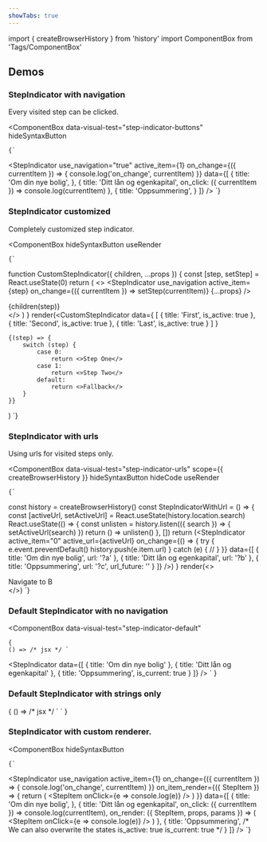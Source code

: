 ```yaml
---
showTabs: true
---
```


import { createBrowserHistory } from 'history'
import ComponentBox from 'Tags/ComponentBox'

## Demos

### StepIndicator with navigation

Every visited step can be clicked.

<!-- prettier-ignore-start -->

<ComponentBox
	data-visual-test="step-indicator-buttons"
	hideSyntaxButton
>
	{`
<StepIndicator
  use_navigation="true"
  active_item={1}
  on_change={({ currentItem }) => {
    console.log('on_change', currentItem)
  }}
  data={[
    {
      title: 'Om din nye bolig',
    },
    {
      title: 'Ditt lån og egenkapital',
      on_click: ({ currentItem }) =>
        console.log(currentItem)
    },
    {
      title: 'Oppsummering',
    }
  ]}
/>
	`}
</ComponentBox>

### StepIndicator customized

Completely customized step indicator.

<ComponentBox
	hideSyntaxButton
	useRender
>
	{`
function CustomStepIndicator({ children, ...props }) {
  const [step, setStep] = React.useState(0)
  return (
    <>
      <StepIndicator
        use_navigation
        active_item={step}
        on_change={({ currentItem }) => setStep(currentItem)}
        {...props}
      />
      <Section style_type="lavender" spacing>
        {children(step)}
      </Section>
    </>
  )
}
render(<CustomStepIndicator
	data={
	[
		{
			title: 'First',
			is_active: true
		},
		{
			title: 'Second',
			is_active: true
		},
		{
			title: 'Last',
			is_active: true
		}
	]
	}
>
	{(step) => {
		switch (step) {
			case 0:
				return <>Step One</>
			case 1:
				return <>Step Two</>
			default:
				return <>Fallback</>
		}
	}}
</CustomStepIndicator>)
	`}
</ComponentBox>

### StepIndicator with urls

Using urls for visited steps only. 

<ComponentBox
	data-visual-test="step-indicator-urls"
	scope={{ createBrowserHistory }}
	hideSyntaxButton
	hideCode
	useRender
>
	{`
const history = createBrowserHistory()
const StepIndicatorWithUrl = () => {
	const [activeUrl, setActiveUrl] = React.useState(history.location.search)
	React.useState(() => {
		const unlisten = history.listen(({ search }) => {
			setActiveUrl(search)
		})
		return () => unlisten()
	}, [])
	return (<StepIndicator
		active_item="0"
		active_url={activeUrl}
		on_change={() => {
			try {
				e.event.preventDefault()
				history.push(e.item.url)
			} catch (e) {
				//
			}
		}}
		data={[
		{
			title: 'Om din nye bolig',
			url: '?a'
		},
		{
			title: 'Ditt lån og egenkapital',
			url: '?b'
		},
		{
			title: 'Oppsummering',
			url: '?c',
			url_future: ''
		}
		]}
	/>)
}
render(<>
	<StepIndicatorWithUrl />
	<Section spacing style_type="lavender"><Anchor href="?b">Navigate to B</Anchor></Section>
</>)
	`}
</ComponentBox>

### Default StepIndicator with no navigation

<ComponentBox
	data-visual-test="step-indicator-default"
>
	{
	() => /* jsx */ `
<StepIndicator
  data={[
    {
      title: 'Om din nye bolig'
    },
    {
      title: 'Ditt lån og egenkapital'
    },
    {
      title: 'Oppsummering',
      is_current: true
    }
  ]}
/>
	`
	}
</ComponentBox>

### Default StepIndicator with strings only

<ComponentBox>
	{
	() => /* jsx */ `
<StepIndicator
  active_item="1"
  data={[
    'Om din nye bolig',
    'Ditt lån og egenkapital',
    'Oppsummering'
  ]}
/>
	`
	}
</ComponentBox>

### StepIndicator with custom renderer.

<ComponentBox
	hideSyntaxButton
>
	{`
<StepIndicator
  use_navigation
  active_item={1}
  on_change={({ currentItem }) => {
    console.log('on_change', currentItem)
  }}
  on_item_render={({ StepItem }) => {
    return (
      <StepItem
        onClick={e => console.log(e)}
      />
    )
  }}
  data={[
    {
      title: 'Om din nye bolig',
    },
    {
      title: 'Ditt lån og egenkapital',
      on_click: ({ currentItem }) =>
        console.log(currentItem),
      on_render: ({ StepItem, props, params }) => (
        <StepItem
          onClick={e => console.log(e)}
        />
      )
    },
    {
      title: 'Oppsummering',
      /*
        We can also overwrite the states
        is_active: true
        is_current: true
      */
    }
  ]}
/>
	`}
</ComponentBox>

<!-- prettier-ignore-end -->
